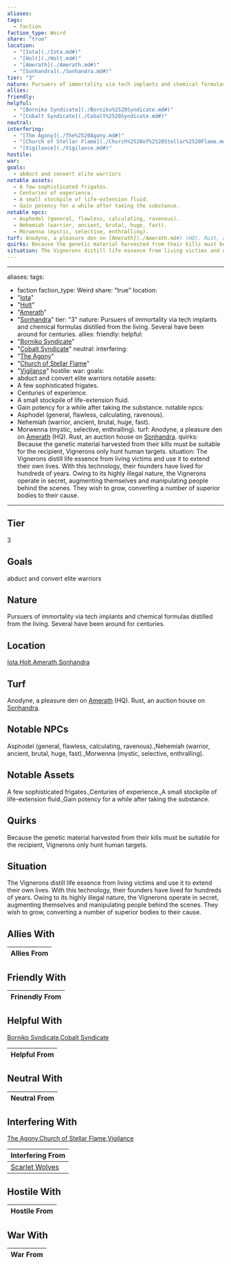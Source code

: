 ```yaml
---
aliases: 
tags:
  - faction
faction_type: Weird
share: "true"
location:
  - "[Iota](./Iota.md#)"
  - "[Holt](./Holt.md#)"
  - "[Amerath](./Amerath.md#)"
  - "[Sonhandra](./Sonhandra.md#)"
tier: "3"
nature: Pursuers of immortality via tech implants and chemical formulas distilled from the living. Several have been around for centuries.
allies: 
friendly: 
helpful:
  - "[Borniko Syndicate](./Borniko%2520Syndicate.md#)"
  - "[Cobalt Syndicate](./Cobalt%2520Syndicate.md#)"
neutral: 
interfering:
  - "[The Agony](./The%2520Agony.md#)"
  - "[Church of Stellar Flame](./Church%2520of%2520Stellar%2520Flame.md#)"
  - "[Vigilance](./Vigilance.md#)"
hostile: 
war: 
goals:
  - abduct and convert elite warriors
notable assets:
  - A few sophisticated frigates.
  - Centuries of experience.
  - A small stockpile of life-extension fluid.
  - Gain potency for a while after taking the substance.
notable npcs:
  - Asphodel (general, flawless, calculating, ravenous).
  - Nehemiah (warrior, ancient, brutal, huge, fast).
  - Morwenna (mystic, selective, enthralling).
turf: Anodyne, a pleasure den on [Amerath](./Amerath.md#) (HQ). Rust, an auction house on [Sonhandra](./Sonhandra.md#).
quirks: Because the genetic material harvested from their kills must be suitable for the recipient, Vignerons only hunt human targets.
situation: The Vignerons distill life essence from living victims and use it to extend their own lives. With this technology, their founders have lived for hundreds of years. Owing to its highly illegal nature, the Vignerons operate in secret, augmenting themselves and manipulating people behind the scenes. They wish to grow, converting a number of superior bodies to their cause.
---
```

---
aliases:
tags:
  - faction
faction_type: Weird
share: "true"
location:
  - "[Iota](./Iota.md#)"
  - "[Holt](./Holt.md#)"
  - "[Amerath](./Amerath.md#)"
  - "[Sonhandra](./Sonhandra.md#)"
tier: "3"
nature: Pursuers of immortality via tech implants and chemical formulas distilled from the living. Several have been around for centuries.
allies:
friendly:
helpful:
  - "[Borniko Syndicate](./Borniko%2520Syndicate.md#)"
  - "[Cobalt Syndicate](./Cobalt%2520Syndicate.md#)"
neutral:
interfering:
  - "[The Agony](./The%2520Agony.md#)"
  - "[Church of Stellar Flame](./Church%2520of%2520Stellar%2520Flame.md#)"
  - "[Vigilance](./Vigilance.md#)"
hostile:
war:
goals:
  - abduct and convert elite warriors
notable assets:
  - A few sophisticated frigates.
  - Centuries of experience.
  - A small stockpile of life-extension fluid.
  - Gain potency for a while after taking the substance.
notable npcs:
  - Asphodel (general, flawless, calculating, ravenous).
  - Nehemiah (warrior, ancient, brutal, huge, fast).
  - Morwenna (mystic, selective, enthralling).
turf: Anodyne, a pleasure den on [Amerath](./Amerath.md#) (HQ). Rust, an auction house on [Sonhandra](./Sonhandra.md#).
quirks: Because the genetic material harvested from their kills must be suitable for the recipient, Vignerons only hunt human targets.
situation: The Vignerons distill life essence from living victims and use it to extend their own lives. With this technology, their founders have lived for hundreds of years. Owing to its highly illegal nature, the Vignerons operate in secret, augmenting themselves and manipulating people behind the scenes. They wish to grow, converting a number of superior bodies to their cause.
---
## Tier

3

## Goals

abduct and convert elite warriors

## Nature

Pursuers of immortality via tech implants and chemical formulas distilled from the living. Several have been around for centuries.

## Location

[Iota](./Iota.md.md#.md#),[Holt](./Holt.md.md#.md#),[Amerath](./Amerath.md.md#.md#.md#.md#),[Sonhandra](./Sonhandra.md.md#.md#.md#.md#)

## Turf

Anodyne, a pleasure den on [Amerath](Procyon/Iota/Amerath.md) (HQ). Rust, an auction house on [Sonhandra](Procyon/Holt/Sonhandra.md).

## Notable NPCs

Asphodel (general, flawless, calculating, ravenous).,Nehemiah (warrior, ancient, brutal, huge, fast).,Morwenna (mystic, selective, enthralling).

## Notable Assets

A few sophisticated frigates.,Centuries of experience.,A small stockpile of life-extension fluid.,Gain potency for a while after taking the substance.

## Quirks

Because the genetic material harvested from their kills must be suitable for the recipient, Vignerons only hunt human targets.

## Situation

The Vignerons distill life essence from living victims and use it to extend their own lives. With this technology, their founders have lived for hundreds of years. Owing to its highly illegal nature, the Vignerons operate in secret, augmenting themselves and manipulating people behind the scenes. They wish to grow, converting a number of superior bodies to their cause.

## Allies With



| Allies From |
| ----------- |


## Friendly With



| Frinendly From |
| -------------- |


## Helpful With

[Borniko Syndicate](./Borniko%2520Syndicate.md.md#.md#),[Cobalt Syndicate](./Cobalt%2520Syndicate.md.md#.md#)

| Helpful From |
| ------------ |


## Neutral With




| Neutral From |
| ------------ |



## Interfering With

[The Agony](./The%2520Agony.md.md#.md#),[Church of Stellar Flame](./Church%2520of%2520Stellar%2520Flame.md.md#.md#),[Vigilance](./Vigilance.md.md#.md#)


| Interfering From                               |
| ---------------------------------------------- |
| [Scarlet Wolves](./Scarlet%20Wolves.md) |



## Hostile With




| Hostile From |
| ------------ |



## War With



| War From |
| -------- |

